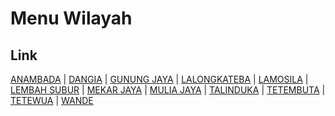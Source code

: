 # Menu Wilayah

## Link

[ANAMBADA](https://github.com/gigit-pemilu/pemilu-2024-74-sulawesi-tenggara/tree/main/pileg-dpr/hitung-suara/sub/74-sulawesi-tenggara/sub/11-kolaka-timur/sub/12-dangia/sub/2006-anambada)
 | 
[DANGIA](https://github.com/gigit-pemilu/pemilu-2024-74-sulawesi-tenggara/tree/main/pileg-dpr/hitung-suara/sub/74-sulawesi-tenggara/sub/11-kolaka-timur/sub/12-dangia/sub/2003-dangia)
 | 
[GUNUNG JAYA](https://github.com/gigit-pemilu/pemilu-2024-74-sulawesi-tenggara/tree/main/pileg-dpr/hitung-suara/sub/74-sulawesi-tenggara/sub/11-kolaka-timur/sub/12-dangia/sub/2001-gunung-jaya)
 | 
[LALONGKATEBA](https://github.com/gigit-pemilu/pemilu-2024-74-sulawesi-tenggara/tree/main/pileg-dpr/hitung-suara/sub/74-sulawesi-tenggara/sub/11-kolaka-timur/sub/12-dangia/sub/2009-lalongkateba)
 | 
[LAMOSILA](https://github.com/gigit-pemilu/pemilu-2024-74-sulawesi-tenggara/tree/main/pileg-dpr/hitung-suara/sub/74-sulawesi-tenggara/sub/11-kolaka-timur/sub/12-dangia/sub/2004-lamosila)
 | 
[LEMBAH SUBUR](https://github.com/gigit-pemilu/pemilu-2024-74-sulawesi-tenggara/tree/main/pileg-dpr/hitung-suara/sub/74-sulawesi-tenggara/sub/11-kolaka-timur/sub/12-dangia/sub/2002-lembah-subur)
 | 
[MEKAR JAYA](https://github.com/gigit-pemilu/pemilu-2024-74-sulawesi-tenggara/tree/main/pileg-dpr/hitung-suara/sub/74-sulawesi-tenggara/sub/11-kolaka-timur/sub/12-dangia/sub/2011-mekar-jaya)
 | 
[MULIA JAYA](https://github.com/gigit-pemilu/pemilu-2024-74-sulawesi-tenggara/tree/main/pileg-dpr/hitung-suara/sub/74-sulawesi-tenggara/sub/11-kolaka-timur/sub/12-dangia/sub/2012-mulia-jaya)
 | 
[TALINDUKA](https://github.com/gigit-pemilu/pemilu-2024-74-sulawesi-tenggara/tree/main/pileg-dpr/hitung-suara/sub/74-sulawesi-tenggara/sub/11-kolaka-timur/sub/12-dangia/sub/2007-talinduka)
 | 
[TETEMBUTA](https://github.com/gigit-pemilu/pemilu-2024-74-sulawesi-tenggara/tree/main/pileg-dpr/hitung-suara/sub/74-sulawesi-tenggara/sub/11-kolaka-timur/sub/12-dangia/sub/2008-tetembuta)
 | 
[TETEWUA](https://github.com/gigit-pemilu/pemilu-2024-74-sulawesi-tenggara/tree/main/pileg-dpr/hitung-suara/sub/74-sulawesi-tenggara/sub/11-kolaka-timur/sub/12-dangia/sub/2005-tetewua)
 | 
[WANDE](https://github.com/gigit-pemilu/pemilu-2024-74-sulawesi-tenggara/tree/main/pileg-dpr/hitung-suara/sub/74-sulawesi-tenggara/sub/11-kolaka-timur/sub/12-dangia/sub/2010-wande)

